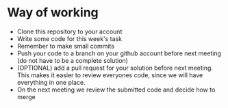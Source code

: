Way of working
==============
* Clone this repository to your account
* Write some code for this week's task
* Remember to make small commits
* Push your code to a branch on your github account before next
  meeting (do not have to be a complete solution)
* (OPTIONAL) add a pull request for your solution before next meeting.
  This makes it easier to review everyones code, since we will have
  everything in one place.
* On the next meeting we review the submitted code and decide how to
  merge
